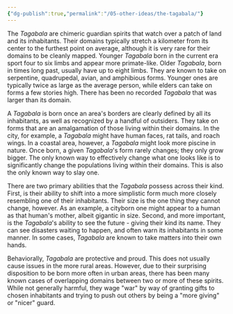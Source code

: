 ```yaml
---
{"dg-publish":true,"permalink":"/05-other-ideas/the-tagabala/"}
---
```


The *Tagabala* are chimeric guardian spirits that watch over a patch of land and its inhabitants. Their domains typically stretch a kilometer from its center to the furthest point on average, although it is very rare for their domains to be cleanly mapped. Younger *Tagabala* born in the current era sport four to six limbs and appear more primate-like. Older *Tagabala*, born in times long past, usually have up to eight limbs. They are known to take on serpentine, quadrupedal, avian, and amphibious forms. Younger ones are typically twice as large as the average person, while elders can take on forms a few stories high. There has been no recorded *Tagabala* that was larger than its domain.

A *Tagabala* is born once an area's borders are clearly defined by all its inhabitants, as well as recognized by a handful of outsiders. They take on forms that are an amalgamation of those living within their domains. In the city, for example, a *Tagabala* might have human faces, rat tails, and roach wings. In a coastal area, however, a *Tagabala* might look more piscine in nature. Once born, a given *Tagabala*'s form rarely changes; they only grow bigger. The only known way to effectively change what one looks like is to significantly change the populations living within their domains. This is also the only known way to slay one.

There are two primary abilities that the *Tagabala* possess across their kind. First, is their ability to shift into a more simplistic form much more closely resembling one of their inhabitants. Their size is the one thing they cannot change, however. As an example, a cityborn one might appear to a human as that human's mother, albeit gigantic in size. Second, and more important, is the *Tagabala*'s ability to see the future - giving their kind its name. They can see disasters waiting to happen, and often warn its inhabitants in some manner. In some cases, *Tagabala* are known to take matters into their own hands.

Behaviorally, *Tagabala* are protective and proud. This does not usually cause issues in the more rural areas. However, due to their surprising disposition to be born more often in urban areas, there has been many known cases of overlapping domains between two or more of these spirits. While not generally harmful, they wage "war" by way of granting gifts to chosen inhabitants and trying to push out others by being a "more giving" or "nicer" guard.